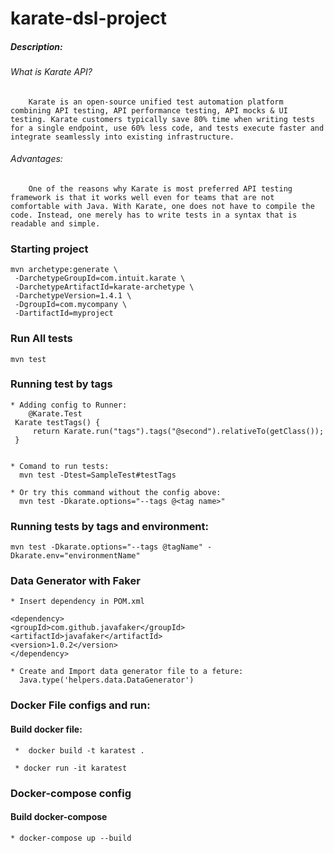 # karate-dsl-project
##### Description:
###### What is Karate API?
        Karate is an open-source unified test automation platform combining API testing, API performance testing, API mocks & UI testing. Karate customers typically save 80% time when writing tests for a single endpoint, use 60% less code, and tests execute faster and integrate seamlessly into existing infrastructure.

###### Advantages:
        One of the reasons why Karate is most preferred API testing framework is that it works well even for teams that are not comfortable with Java. With Karate, one does not have to compile the code. Instead, one merely has to write tests in a syntax that is readable and simple.
        
### Starting project
    mvn archetype:generate \
     -DarchetypeGroupId=com.intuit.karate \
     -DarchetypeArtifactId=karate-archetype \
     -DarchetypeVersion=1.4.1 \
     -DgroupId=com.mycompany \
     -DartifactId=myproject

### Run All tests
    mvn test

### Running test by tags

    * Adding config to Runner:
        @Karate.Test
     Karate testTags() {
         return Karate.run("tags").tags("@second").relativeTo(getClass());
     }


    * Comand to run tests:
      mvn test -Dtest=SampleTest#testTags
    
    * Or try this command without the config above:
      mvn test -Dkarate.options="--tags @<tag name>"


### Running tests by tags and environment:

    mvn test -Dkarate.options="--tags @tagName" -Dkarate.env="environmentName"


### Data Generator with Faker 
    * Insert dependency in POM.xml

    <dependency>
    <groupId>com.github.javafaker</groupId>
    <artifactId>javafaker</artifactId>
    <version>1.0.2</version>
    </dependency>		

    * Create and Import data generator file to a feture:
      Java.type('helpers.data.DataGenerator')



### Docker File configs and run:

#### Build docker file:
     *  docker build -t karatest . 

     * docker run -it karatest


### Docker-compose config

#### Build docker-compose
    * docker-compose up --build
